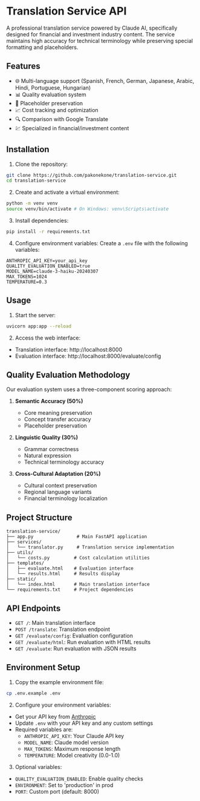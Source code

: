 # Translation Service API

A professional translation service powered by Claude AI, specifically designed for financial and investment industry content. The service maintains high accuracy for technical terminology while preserving special formatting and placeholders.

## Features

- 🌐 Multi-language support (Spanish, French, German, Japanese, Arabic, Hindi, Portuguese, Hungarian)
- 📊 Quality evaluation system
- 🔄 Placeholder preservation
- 📈 Cost tracking and optimization
- 🔍 Comparison with Google Translate
- 💹 Specialized in financial/investment content

## Installation

1. Clone the repository:

```bash
git clone https://github.com/pakonekone/translation-service.git
cd translation-service
```


2. Create and activate a virtual environment:

```bash
python -m venv venv
source venv/bin/activate # On Windows: venv\Scripts\activate
```


3. Install dependencies:

```bash
pip install -r requirements.txt
```


4. Configure environment variables:
Create a `.env` file with the following variables:

```env
ANTHROPIC_API_KEY=your_api_key
QUALITY_EVALUATION_ENABLED=true
MODEL_NAME=claude-3-haiku-20240307
MAX_TOKENS=1024
TEMPERATURE=0.3
```


## Usage

1. Start the server:
```bash
uvicorn app:app --reload
```


2. Access the web interface:
- Translation interface: http://localhost:8000
- Evaluation interface: http://localhost:8000/evaluate/config


## Quality Evaluation Methodology

Our evaluation system uses a three-component scoring approach:

1. **Semantic Accuracy (50%)**
   - Core meaning preservation
   - Concept transfer accuracy
   - Placeholder preservation

2. **Linguistic Quality (30%)**
   - Grammar correctness
   - Natural expression
   - Technical terminology accuracy

3. **Cross-Cultural Adaptation (20%)**
   - Cultural context preservation
   - Regional language variants
   - Financial terminology localization


## Project Structure

```
translation-service/
├── app.py                # Main FastAPI application
├── services/
│   └── translator.py     # Translation service implementation
├── utils/
│   └── costs.py         # Cost calculation utilities
├── templates/
│   ├── evaluate.html    # Evaluation interface
│   └── results.html     # Results display
├── static/
│   └── index.html       # Main translation interface
└── requirements.txt     # Project dependencies
```

## API Endpoints

- `GET /`: Main translation interface
- `POST /translate`: Translation endpoint
- `GET /evaluate/config`: Evaluation configuration
- `GET /evaluate/html`: Run evaluation with HTML results
- `GET /evaluate`: Run evaluation with JSON results

## Environment Setup

1. Copy the example environment file:
```bash
cp .env.example .env
```

2. Configure your environment variables:
- Get your API key from [Anthropic](https://console.anthropic.com/)
- Update `.env` with your API key and any custom settings
- Required variables are:
  - `ANTHROPIC_API_KEY`: Your Claude API key
  - `MODEL_NAME`: Claude model version
  - `MAX_TOKENS`: Maximum response length
  - `TEMPERATURE`: Model creativity (0.0-1.0)

3. Optional variables:
  - `QUALITY_EVALUATION_ENABLED`: Enable quality checks
  - `ENVIRONMENT`: Set to 'production' in prod
  - `PORT`: Custom port (default: 8000)

